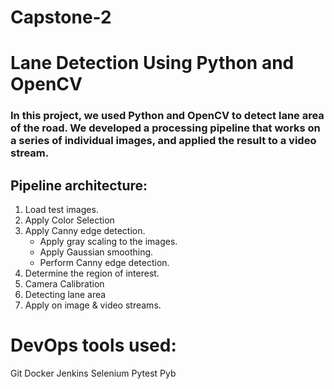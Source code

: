 # Capstone-2
# **Lane Detection Using Python and OpenCV** 
### In this project, we used Python and OpenCV to detect lane area of the road. We developed a processing pipeline that works on a series of individual images, and applied the result to a video stream.

Pipeline architecture:
---
1. Load test images.
2. Apply Color Selection
3. Apply Canny edge detection.
   - Apply gray scaling to the images.
   - Apply Gaussian smoothing.
   - Perform Canny edge detection.
4. Determine the region of interest.
5. Camera Calibration
6. Detecting lane area
7. Apply on image & video streams.

# DevOps tools used:
Git
Docker
Jenkins
Selenium
Pytest
Pyb

